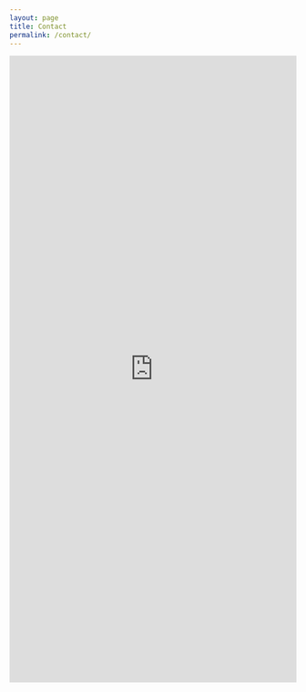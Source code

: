 ```yaml
---
layout: page
title: Contact
permalink: /contact/
---
```


<iframe src="https://docs.google.com/forms/d/e/1FAIpQLSdwKlKq1uO_ti0mwLKo4aS5R38W3sEceZYMosxZwjexuhGAOQ/viewform?embedded=true" width="100%" height="1100" frameborder="0" marginheight="0" marginwidth="0">Loading...</iframe>